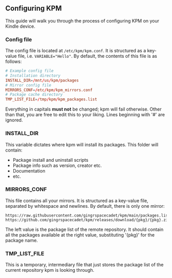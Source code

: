 ## Configuring KPM

This guide will walk you through the process of configuring KPM on your Kindle device.

### Config file
The config file is located at `/etc/kpm/kpm.conf`. It is structured as a key-value file, i.e. `VARIABLE="Hello"`. By default, the contents of this file is as follows:
```conf
# Example config file
# Installation directory
INSTALL_DIR=/mnt/us/kpm/packages
# Mirror config file
MIRRORS_CONF=/etc/kpm/kpm_mirrors.conf
# Package cache directory
TMP_LIST_FILE=/tmp/kpm/kpm_packages.list
```
Everything in capitals **must not** be changed; kpm will fail otherwise. Other than that, you are free to edit this to your liking. Lines beginning with '#' are ignored.

### INSTALL_DIR
This variable dictates where kpm will install its packages. This folder will contain:
+ Package install and uninstall scripts
+ Package info such as version, creator etc.
+ Documentation
+ etc.

### MIRRORS_CONF
This file contains all your mirrors. It is structured as a key-value file, separated by whitespace and newlines. By default, there is only one mirror:
```
https://raw.githubusercontent.com/gingrspacecadet/kpm/main/packages.list https://github.com/gingrspacecadet/kpm/releases/download/{pkg}/{pkg}.zip
```
The left value is the package list of the remote repository. It should contain all the packages available at the right value, substituting '{pkg}' for the package name. 

### TMP\_LIST\_FILE
This is a temporary, intermediary file that just stores the package list of the current repository kpm is looking through.